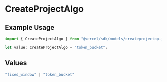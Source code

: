 # CreateProjectAlgo

## Example Usage

```typescript
import { CreateProjectAlgo } from "@vercel/sdk/models/createprojectop.js";

let value: CreateProjectAlgo = "token_bucket";
```

## Values

```typescript
"fixed_window" | "token_bucket"
```